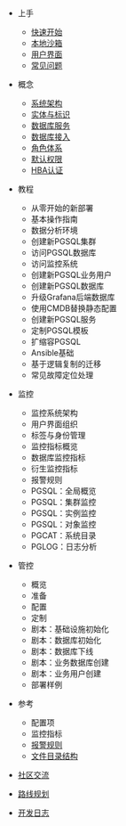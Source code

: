 - 上手
  - [快速开始](s-install.md)
  - [本地沙箱](s-sandbox.md)
  - [用户界面](s-interface.md)
  - [常见问题](s-faq.md)

- 概念
  - [系统架构](c-arch.md)
  - [实体与标识](c-entity.md)
  - [数据库服务](c-service.md)
  - [数据库接入](c-access.md)
  - [角色体系](c-roles.md)
  - [默认权限](c-privileges.md)
  - [HBA认证](c-hba.md)
  
- 教程
  - 从零开始的新部署
  - 基本操作指南
  - 数据分析环境  
  - 创建新PGSQL集群
  - 访问PGSQL数据库
  - 访问监控系统
  - 创建新PGSQL业务用户
  - 创建新PGSQL数据库
  - 升级Grafana后端数据库
  - 使用CMDB替换静态配置
  - 创建新PGSQL服务
  - 定制PGSQL模板
  - 扩缩容PGSQL
  - Ansible基础
  - 基于逻辑复制的迁移
  - 常见故障定位处理
  
- 监控
  - 监控系统架构
  - 用户界面组织
  - 标签与身份管理
  - 监控指标概览
  - 数据库监控指标
  - 衍生监控指标
  - 报警规则
  - PGSQL：全局概览
  - PGSQL：集群监控
  - PGSQL：实例监控
  - PGSQL：对象监控
  - PGCAT：系统目录
  - PGLOG：日志分析


- 管控
  - 概览
  - 准备
  - 配置
  - 定制
  - 剧本：基础设施初始化
  - 剧本：数据库初始化
  - 剧本：数据库下线
  - 剧本：业务数据库创建
  - 剧本：业务用户创建
  - 部署样例

- 参考
  - 配置项
  - 监控指标
  - [报警规则](r-alert.md)
  - [文件目录结构](r-fhs.md)

- [社区交流](community.md)
- [路线规划](../roadmap.md)
- [开发日志](devlog)

